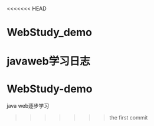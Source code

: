 <<<<<<< HEAD
# WebStudy_demo
javaweb学习日志
=======
# WebStudy-demo
java web逐步学习
>>>>>>> the first commit
